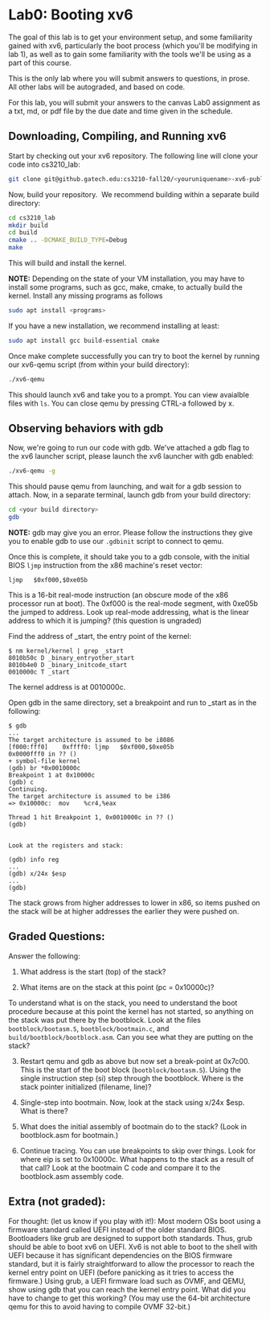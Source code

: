 # Lab0: Booting xv6

The goal of this lab is to get your environment setup, and some familiarity
gained with xv6, particularly the boot process (which you'll be modifying in lab
1), as well as to gain some familiarity with the tools we'll be using as a part
of this course.

This is the only lab where you will submit answers to questions, in prose.  All
other labs will be autograded, and based on code.

For this lab, you will submit your answers to the canvas Lab0 assignment as a
txt, md, or pdf file by the due date and time given in the schedule.


## Downloading, Compiling, and Running xv6


Start by checking out your xv6 repository.  The following line will clone your
code into cs3210\_lab:

```bash
git clone git@github.gatech.edu:cs3210-fall20/<youruniquename>-xv6-public.git cs3210_lab
```

Now, build your repository.  We recommend building within a separate build
directory:

```bash
cd cs3210_lab
mkdir build
cd build
cmake .. -DCMAKE_BUILD_TYPE=Debug
make
```

This will build and install the kernel.  

**NOTE:** Depending on the state of your VM installation, you may have to install
some programs, such as gcc, make, cmake, to actually build the kernel.  Install
any missing programs as follows
```bash
sudo apt install <programs>
```

If you have a new installation, we recommend installing at least:
```bash
sudo apt install gcc build-essential cmake
```

Once make complete successfully you can try to boot the kernel by
running our xv6-qemu script (from within your build directory):

```bash
./xv6-qemu
```

This should launch xv6 and take you to a prompt.  You can view avaialble files
with `ls`.  You can close qemu by pressing CTRL-a followed by x.

## Observing behaviors with gdb

Now, we're going to run our code with gdb.  We've attached a gdb flag to the xv6
launcher script, please launch the xv6 launcher with gdb enabled:

```bash
./xv6-qemu -g
```

This should pause qemu from launching, and wait for a gdb session to attach.
Now, in a separate terminal, launch gdb from your build directory:
```bash
cd <your build directory>
gdb
```

**NOTE:** gdb may give you an error.  Please follow the instructions they give
you to enable gdb to use our `.gdbinit` script to connect to qemu.

Once this is complete, it should take you to a gdb console, with the initial
BIOS `ljmp` instruction from the x86 machine's reset vector:
```
ljmp   $0xf000,$0xe05b
```

This is a 16-bit real-mode instruction (an obscure mode of the x86 processor run
at boot).  The 0xf000 is the real-mode segment, with 0xe05b the jumped to
address.  Look up real-mode addressing, what is the linear address to which it
is jumping? (this question is ungraded)

Find the address of \_start, the entry point of the kernel:
```
$ nm kernel/kernel | grep _start
8010b50c D _binary_entryother_start
8010b4e0 D _binary_initcode_start
0010000c T _start
```


The kernel address is at 0010000c.

Open gdb in the same directory, set a breakpoint and run to \_start as in the
following:

```
$ gdb
...
The target architecture is assumed to be i8086
[f000:fff0]    0xffff0: ljmp   $0xf000,$0xe05b
0x0000fff0 in ?? ()
+ symbol-file kernel
(gdb) br *0x0010000c
Breakpoint 1 at 0x10000c
(gdb) c
Continuing.
The target architecture is assumed to be i386
=> 0x10000c:  mov    %cr4,%eax

Thread 1 hit Breakpoint 1, 0x0010000c in ?? ()
(gdb) 


Look at the registers and stack:

(gdb) info reg 
... 
(gdb) x/24x $esp 
... 
(gdb)
```

The stack grows from higher addresses to lower in x86, so items pushed on the
stack will be at higher addresses the earlier they were pushed on.

## Graded Questions:

Answer the following:

1. What address is the start (top) of the stack?

2. What items are on the stack at this point (pc = 0x10000c)?

To understand what is on the stack, you need to understand the boot procedure
because at this point the kernel has not started, so anything on the stack was
put there by the bootblock. Look at the files `bootblock/bootasm.S`,
`bootblock/bootmain.c`, and `build/bootblock/bootblock.asm`. Can you see what
they are putting on the stack?

3. Restart qemu and gdb as above but now set a break-point at 0x7c00. This is
the start of the boot block (`bootblock/bootasm.S`). Using the single
instruction step (si) step through the bootblock. Where is the stack pointer
initialized (filename, line)?

4. Single-step into bootmain. Now, look at the stack using x/24x $esp. What is
there?

5. What does the initial assembly of bootmain do to the stack? (Look in
bootblock.asm for bootmain.)

6. Continue tracing. You can use breakpoints to skip over things. Look for
where eip is set to 0x10000c. What happens to the stack as a result of that
call? Look at the bootmain C code and compare it to the bootblock.asm assembly
code.

## Extra (not graded):

For thought: (let us know if you play with it!): Most modern OSs boot using a
firmware standard called UEFI instead of the older standard BIOS. Bootloaders
like grub are designed to support both standards. Thus, grub should be able to
boot xv6 on UEFI. Xv6 is not able to boot to the shell with UEFI because it has
significant dependencies on the BIOS firmware standard, but it is fairly
straightforward to allow the processor to reach the kernel entry point on UEFI
(before panicking as it tries to access the firmware.) Using grub, a UEFI
firmware load such as OVMF, and QEMU, show using gdb that you can reach the
kernel entry point. What did you have to change to get this working? (You may
use the 64-bit architecture qemu for this to avoid having to compile OVMF
32-bit.)

